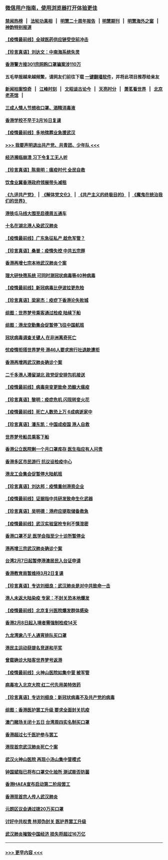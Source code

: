 ### [微信用户指南，使用浏览器打开体验更佳](https://github.com/gfw-breaker/banned-news1/blob/master/indexes/wechat-guide.md?t=0)
#### [禁闻热榜](热点新闻.md?t=0)  &nbsp;&nbsp;|&nbsp;&nbsp; [法轮功真相](https://github.com/gfw-breaker/truth/blob/master/README.md?t=0) &nbsp;&nbsp;|&nbsp;&nbsp; [明慧二十周年报告](https://github.com/gfw-breaker/mh-reports/blob/master/README.md?t=0) &nbsp;&nbsp;|&nbsp;&nbsp;[明慧期刊](https://github.com/gfw-breaker/mh-qikan) &nbsp;&nbsp;|&nbsp;&nbsp; [明慧海外之窗](https://github.com/gfw-breaker/mh-news/blob/master/README.md?t=0) &nbsp;&nbsp;|&nbsp;&nbsp; [神韵特别报道](https://github.com/gfw-breaker/mh-news/blob/master/shenyun.md?t=0)
#### [【疫情最前线】全球医药供应链受空前冲击](../pages/nsc415/n11869614.md?t=02160455) 
#### [【珍言真语】刘达文：中南海系统失灵](../pages/nsc415/n11869465.md?t=02160455) 
#### [香港警方接301宗网购口罩骗案涉110万](../pages/nsc415/n11867572.md?t=02160455) 
#### 五毛举报越来越频繁，请网友们前往下载 [一键翻墙软件](https://github.com/gfw-breaker/ssr-accounts)，并将此项目推荐给亲友
#### [新闻拍案惊奇](https://github.com/gfw-breaker/banned-news1/blob/master/pages/link4.md) &nbsp;&nbsp;|&nbsp;&nbsp; [江峰时刻](https://github.com/gfw-breaker/banned-news1/blob/master/pages/link4.md) &nbsp;&nbsp;|&nbsp;&nbsp; [文昭谈古论今](https://github.com/gfw-breaker/banned-news1/blob/master/pages/link4.md) &nbsp;&nbsp;|&nbsp;&nbsp; [天亮时分](https://github.com/gfw-breaker/banned-news1/blob/master/pages/link4.md) &nbsp;&nbsp;|&nbsp;&nbsp; [萧茗看世界](https://github.com/gfw-breaker/banned-news1/blob/master/pages/link4.md) &nbsp;&nbsp;|&nbsp;&nbsp; [北京老茶馆](https://github.com/gfw-breaker/banned-news1/blob/master/pages/link4.md) &nbsp;&nbsp;|&nbsp;&nbsp; 
#### [三成人情人节想收口罩、酒精消毒液](../pages/nsc415/n11867523.md?t=02160455) 
#### [香港学校不早于3月16日复课](../pages/nsc415/n11867498.md?t=02160455) 
#### [【疫情最前线】多地殡葬业急援武汉](../pages/nsc415/n11866914.md?t=02160455) 
#### [>>> 我要声明退出共产党、共青团、少年队 <<<](https://github.com/begood0513/goodnews/blob/master/quit/letter.md) 
#### [经济濒临崩溃 习下令复工无人听](../pages/nsc415/n11867269.md?t=02160455) 
#### [【珍言真语】陈竟明：瘟疫时代 全民自救](../pages/nsc415/n11866765.md?t=02160455) 
#### [饮食业冀香港政府领展带头减租](../pages/nsc415/n11864876.md?t=02160455) 
#### [《九评共产党》](https://github.com/begood0513/9ping.md/blob/master/README.md) &nbsp;|&nbsp; [《解体党文化》](../../../../jtdwh.md/blob/master/README.md)  &nbsp;|&nbsp; [《共产主义的终极目的》](../../../../gczydzjmd.md/blob/master/README.md) &nbsp;|&nbsp; [《魔鬼在统治我们的世界》](../../../../mgztzwmdsj.md/blob/master/README.md) 
#### [港铁屯马线大围至启德周五通车](../pages/nsc415/n11864842.md?t=02160455) 
#### [十名在湖北港人染武汉肺炎](../pages/nsc415/n11864807.md?t=02160455) 
#### [【疫情最前线】广东急征私产 趁危军管？](../pages/nsc415/n11864205.md?t=02160455) 
#### [【珍言真语】桑普：疫情失控 中共五宗罪](../pages/nsc415/n11864157.md?t=02160455) 
#### [香港再增七宗本地武汉肺炎个案](../pages/nsc415/n11862405.md?t=02160455) 
#### [理大研快筛系统 可同时测冠状病毒等40种病毒](../pages/nsc415/n11862376.md?t=02160455) 
#### [【疫情最前线】新冠病毒比伊波拉更危险](../pages/nsc415/n11862199.md?t=02160455) 
#### [【珍言真语】梁家杰：疫症下香港沦失败城](../pages/nsc415/n11861588.md?t=02160455) 
#### [组图：世界梦号乘客通过检疫 陆续下船](../pages/nsc415/n11858302.md?t=02160455) 
#### [组图：港龙空勤集会促暂停飞往中国航班](../pages/nsc415/n11858190.md?t=02160455) 
#### [冠状病毒调查关键人 在非洲离奇死亡](../pages/nsc415/n11859798.md?t=02160455) 
#### [忧疫情拒搭世界梦号 港46人要求旅行社退款遭拒](../pages/nsc415/n11859849.md?t=02160455) 
#### [香港再增两武汉肺炎确诊个案](../pages/nsc415/n11859833.md?t=02160455) 
#### [二千多港人滞留湖北 政党促安排包机接送](../pages/nsc415/n11859831.md?t=02160455) 
#### [【疫情最前线】病毒突变更致命 恐酿大瘟疫](../pages/nsc415/n11859604.md?t=02160455) 
#### [【珍言真语】黎明：疫症危机 闪现转变火花](../pages/nsc415/n11859199.md?t=02160455) 
#### [【疫情最前线】死亡人数恐上万 6成病逝家中](../pages/nsc415/n11856687.md?t=02160455) 
#### [【珍言真语】潘东凯：中国成疫国 港人自救](../pages/nsc415/n11856962.md?t=02160455) 
#### [世界梦号船员乘客下船](../pages/nsc415/n11856883.md?t=02160455) 
#### [香港公立医院剩一个月口罩库存 医生指应有人问责](../pages/nsc415/n11856875.md?t=02160455) 
#### [香港多区市民游行 抗议设检疫中心](../pages/nsc415/n11856866.md?t=02160455) 
#### [港龙工会集会促暂停大陆航班](../pages/nsc415/n11856840.md?t=02160455) 
#### [【珍言真语】刘达邦：疫情重创港资企业](../pages/nsc415/n11854274.md?t=02160455) 
#### [【疫情最前线】证据指中共研发致命生化武器](../pages/nsc415/n11853087.md?t=02160455) 
#### [【珍言真语】吴明德：港府应提取储备救急](../pages/nsc415/n11852734.md?t=02160455) 
#### [【疫情最前线】武汉实验室抢专利不慎泄密](../pages/nsc415/n11850310.md?t=02160455) 
#### [香港口罩不足 医学会指至少十诊所暂停业](../pages/nsc415/n11850301.md?t=02160455) 
#### [港再增三宗武汉肺炎确诊个案](../pages/nsc415/n11850328.md?t=02160455) 
#### [台湾2月7日起暂停港澳居民入台证申请](../pages/nsc415/n11850304.md?t=02160455) 
#### [香港教育局暂维持3月2日复课](../pages/nsc415/n11850260.md?t=02160455) 
#### [【珍言真语】专访刘细良：武汉肺炎是对中共致命一击](../pages/nsc415/n11849934.md?t=02160455) 
#### [港人未返大陆染疫 专家：不封关恐本地爆发](../pages/nsc415/n11848021.md?t=02160455) 
#### [【疫情最前线】北京复兴医院爆发群体感染](../pages/nsc415/n11847626.md?t=02160455) 
#### [香港2月8日起入境者需强制检疫14天](../pages/nsc415/n11847658.md?t=02160455) 
#### [九龙湾逾八千人通宵排队买口罩](../pages/nsc415/n11847647.md?t=02160455) 
#### [港民主运动获提名竞逐和平奖](../pages/nsc415/n11847633.md?t=02160455) 
#### [曾载确诊大陆客世界梦号返港](../pages/nsc415/n11847608.md?t=02160455) 
#### [【疫情最前线】火神山医院如集中营 被军管](../pages/nsc415/n11847524.md?t=02160455) 
#### [病毒攻入北京大院 红二代先用美特效药](../pages/nsc415/n11847427.md?t=02160455) 
#### [【珍言真语】专访刘细良：新冠状病毒不及共产党的病毒](../pages/nsc415/n11847164.md?t=02160455) 
#### [组图：香港医护罢工升级 要求全面封关抗疫](../pages/nsc415/n11844107.md?t=02160455) 
#### [澳门赌场关闭十五日 台湾周四实名制买口罩](../pages/nsc415/n11845083.md?t=02160455) 
#### [香港超过七千医护参与罢工](../pages/nsc415/n11845051.md?t=02160455) 
#### [港现首宗武汉肺炎死亡个案](../pages/nsc415/n11844998.md?t=02160455) 
#### [武汉火神山医院 再现小汤山集中营模式](../pages/nsc415/n11844763.md?t=02160455) 
#### [钟国斌指已将布口罩交化验所 测试能否防菌](../pages/nsc415/n11842783.md?t=02160455) 
#### [香港HAEA宣布启动第二阶段罢工](../pages/nsc415/n11842723.md?t=02160455) 
#### [香港现首宗人传人武汉肺炎](../pages/nsc415/n11842766.md?t=02160455) 
#### [元朗区议会通过拨20万买口罩](../pages/nsc415/n11842754.md?t=02160455) 
#### [讨好中共权贵 林郑伪封关 医护界罢工升级](../pages/nsc415/n11842359.md?t=02160455) 
#### [武汉肺炎摧毁中国经济 损失将超过16万亿](../pages/nsc415/n11839723.md?t=02160455) 

----
#### [ >>> 更早内容 <<< ](../indexes/nsc415-earlier.md)

